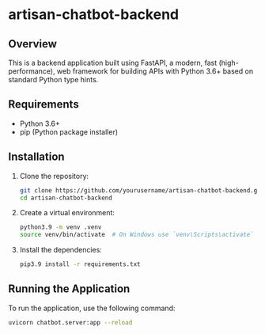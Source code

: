 # artisan-chatbot-backend

## Overview
This is a backend application built using FastAPI, a modern, fast (high-performance), web framework for building APIs with Python 3.6+ based on standard Python type hints.

## Requirements
- Python 3.6+
- pip (Python package installer)

## Installation
1. Clone the repository:
    ```sh
    git clone https://github.com/yourusername/artisan-chatbot-backend.git
    cd artisan-chatbot-backend
    ```

2. Create a virtual environment:
    ```sh
    python3.9 -m venv .venv
    source venv/bin/activate  # On Windows use `venv\Scripts\activate`
    ```

3. Install the dependencies:
    ```sh
    pip3.9 install -r requirements.txt
    ```

## Running the Application
To run the application, use the following command:
```sh
uvicorn chatbot.server:app --reload